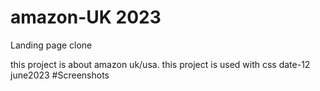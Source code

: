 # amazon-UK 2023
Landing page clone

this project is about amazon uk/usa. this project is used with css 
date-12 june2023
#Screenshots

